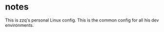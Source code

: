 # notes
This is zzq's personal Linux config. This is the common config for all his dev environments.


